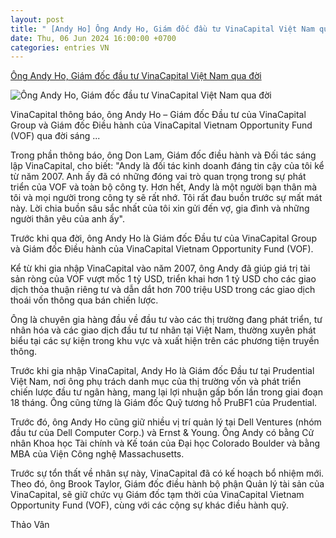 ```yaml
---
layout: post
title: " [Andy Ho] Ông Andy Ho, Giám đốc đầu tư VinaCapital Việt Nam qua đời"
date: Thu, 06 Jun 2024 16:00:00 +0700
categories: entries VN
---
```

[Ông Andy Ho, Giám đốc đầu tư VinaCapital Việt Nam qua đời](https://cafebiz.vn/ong-andy-ho-giam-doc-dau-tu-vinacapital-viet-nam-qua-doi-17624060616273703.chn)

![Ông Andy Ho, Giám đốc đầu tư VinaCapital Việt Nam qua đời](https://cafebiz.cafebizcdn.vn/zoom/600_315/162123310254002176/2024/6/6/img2202-1717665870371993638833-0-0-2339-3743-crop-17176658836312006515180.jpg)

VinaCapital thông báo, ông Andy Ho – Giám đốc Đầu tư của VinaCapital Group và Giám đốc Điều hành của VinaCapital Vietnam Opportunity Fund (VOF) qua đời sáng ...

Trong phần thông báo, ông Don Lam, Giám đốc điều hành và Đối tác sáng lập VinaCapital, cho biết: "Andy là đối tác kinh doanh đáng tin cậy của tôi kể từ năm 2007. Anh ấy đã có những đóng vai trò quan trọng trong sự phát triển của VOF và toàn bộ công ty. Hơn hết, Andy là một người bạn thân mà tôi và mọi người trong công ty sẽ rất nhớ. Tôi rất đau buồn trước sự mất mát này. Lời chia buồn sâu sắc nhất của tôi xin gửi đến vợ, gia đình và những người thân yêu của anh ấy".

Trước khi qua đời, ông Andy Ho là Giám đốc Đầu tư của VinaCapital Group và Giám đốc Điều hành của VinaCapital Vietnam Opportunity Fund (VOF).

Kể từ khi gia nhập VinaCapital vào năm 2007, ông Andy đã giúp giá trị tài sản ròng của VOF vượt mốc 1 tỷ USD, triển khai hơn 1 tỷ USD cho các giao dịch thỏa thuận riêng tư và dẫn dắt hơn 700 triệu USD trong các giao dịch thoái vốn thông qua bán chiến lược.

Ông là chuyên gia hàng đầu về đầu tư vào các thị trường đang phát triển, tư nhân hóa và các giao dịch đầu tư tư nhân tại Việt Nam, thường xuyên phát biểu tại các sự kiện trong khu vực và xuất hiện trên các phương tiện truyền thông.

Trước khi gia nhập VinaCapital, Andy Ho là Giám đốc Đầu tư tại Prudential Việt Nam, nơi ông phụ trách danh mục của thị trường vốn và phát triển chiến lược đầu tư ngân hàng, mang lại lợi nhuận gấp bốn lần trong giai đoạn 18 tháng. Ông cũng từng là Giám đốc Quỹ tương hỗ PruBF1 của Prudential.

Trước đó, ông Andy Ho cũng giữ nhiều vị trí quản lý tại Dell Ventures (nhóm đầu tư của Dell Computer Corp.) và Ernst & Young. Ông Andy có bằng Cử nhân Khoa học Tài chính và Kế toán của Đại học Colorado Boulder và bằng MBA của Viện Công nghệ Massachusetts.

Trước sự tổn thất về nhân sự này, VinaCapital đã có kế hoạch bổ nhiệm mới. Theo đó, ông Brook Taylor, Giám đốc điều hành bộ phận Quản lý tài sản của VinaCapital, sẽ giữ chức vụ Giám đốc tạm thời của VinaCapital Vietnam Opportunity Fund (VOF), cùng với các cộng sự khác điều hành quỹ.

Thảo Vân

